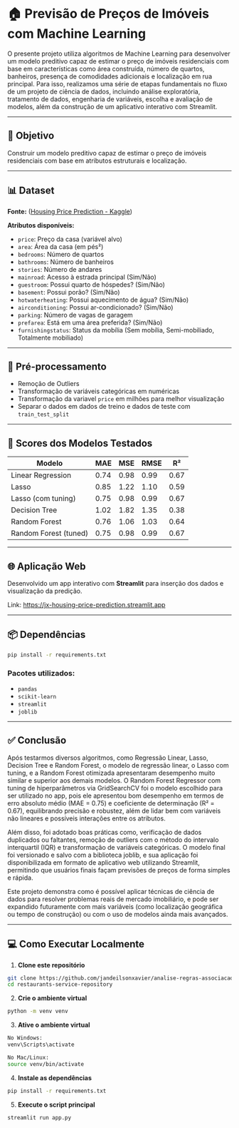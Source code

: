 # 🏠 Previsão de Preços de Imóveis com Machine Learning

O presente projeto utiliza algoritmos de Machine Learning para desenvolver um modelo preditivo capaz de estimar o preço de imóveis residenciais com base em características como área construída, número de quartos, banheiros, presença de comodidades adicionais e localização em rua principal. Para isso, realizamos uma série de etapas fundamentais no fluxo de um projeto de ciência de dados, incluindo análise exploratória, tratamento de dados, engenharia de variáveis, escolha e avaliação de modelos, além da construção de um aplicativo interativo com Streamlit.

---

## 🎯 Objetivo

Construir um modelo preditivo capaz de estimar o preço de imóveis residenciais com base em atributos estruturais e localização.

---

## 📊 Dataset

**Fonte:** ([Housing Price Prediction - Kaggle](https://www.kaggle.com/datasets/harishkumardatalab/housing-price-prediction))

**Atributos disponíveis:**

* `price`: Preço da casa (variável alvo)
* `area`: Área da casa (em pés²)
* `bedrooms`: Número de quartos
* `bathrooms`: Número de banheiros
* `stories`: Número de andares
* `mainroad`: Acesso à estrada principal (Sim/Não)
* `guestroom`: Possui quarto de hóspedes? (Sim/Não)
* `basement`: Possui porão? (Sim/Não)
* `hotwaterheating`: Possui aquecimento de água? (Sim/Não)
* `airconditioning`: Possui ar-condicionado? (Sim/Não)
* `parking`: Número de vagas de garagem
* `prefarea`: Está em uma área preferida? (Sim/Não)
* `furnishingstatus`: Status da mobília (Sem mobília, Semi-mobiliado, Totalmente mobiliado)

---

## 🔧 Pré-processamento

* Remoção de Outliers
* Transformação de variáveis categóricas em numéricas
* Transformação da variavel `price` em milhões para melhor visualização
* Separar o dados em dados de treino e dados de teste com `train_test_split`
---

## 🧠 Scores dos Modelos Testados

| Modelo                 | MAE  | MSE  | RMSE | R²   |
|------------------------|------|------|------|------|
| Linear Regression      | 0.74 | 0.98 | 0.99 | 0.67 |
| Lasso                  | 0.85 | 1.22 | 1.10 | 0.59 |
| Lasso (com tuning)     | 0.75 | 0.98 | 0.99 | 0.67 |
| Decision Tree          | 1.02 | 1.82 | 1.35 | 0.38 |
| Random Forest          | 0.76 | 1.06 | 1.03 | 0.64 |
| Random Forest (tuned)  | 0.75 | 0.98 | 0.99 | 0.67 |

---

## 🌐 Aplicação Web

Desenvolvido um app interativo com **Streamlit** para inserção dos dados e visualização da predição. 

Link: https://jx-housing-price-prediction.streamlit.app

---

## 📦 Dependências

```bash
pip install -r requirements.txt
```

### Pacotes utilizados:

* `pandas`
* `scikit-learn`
* `streamlit`
* `joblib`

---

## ✅ Conclusão

Após testarmos diversos algoritmos, como Regressão Linear, Lasso, Decision Tree e Random Forest, o modelo de regressão linear, o Lasso com tuning, e a Random Forest otimizada apresentaram desempenho muito similar e superior aos demais modelos. O Random Forest Regressor com tuning de hiperparâmetros via GridSearchCV foi o modelo escolhido para ser utilizado no app, pois ele apresentou bom desempenho em termos de erro absoluto médio (MAE = 0.75) e coeficiente de determinação (R² = 0.67), equilibrando precisão e robustez, além de lidar bem com variáveis não lineares e possíveis interações entre os atributos.

Além disso, foi adotado boas práticas como, verificação de dados duplicados ou faltantes, remoção de outliers com o método do intervalo interquartil (IQR) e transformação de variáveis categóricas. O modelo final foi versionado e salvo com a biblioteca joblib, e sua aplicação foi disponibilizada em formato de aplicativo web utilizando Streamlit, permitindo que usuários finais façam previsões de preços de forma simples e rápida.

Este projeto demonstra como é possível aplicar técnicas de ciência de dados para resolver problemas reais de mercado imobiliário, e pode ser expandido futuramente com mais variáveis (como localização geográfica ou tempo de construção) ou com o uso de modelos ainda mais avançados.

---

## 💻 Como Executar Localmente

1. **Clone este repositório**
```bash
git clone https://github.com/jandeilsonxavier/analise-regras-associacao.git
cd restaurants-service-repository
```
2. **Crie o ambiente virtual**
```bash
python -m venv venv
```
3. **Ative o ambiente virtual**
```bash
No Windows:
venv\Scripts\activate

No Mac/Linux:
source venv/bin/activate
```
4. **Instale as dependências**
```bash
pip install -r requirements.txt
```
5. **Execute o script principal**
```bash
streamlit run app.py
```